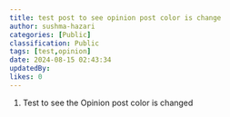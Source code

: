 ```yaml
---
title: test post to see opinion post color is change
author: sushma-hazari
categories: [Public]
classification: Public
tags: [test,opinion]
date: 2024-08-15 02:43:34 
updatedBy: 
likes: 0
---
```


1. Test to see the Opinion post color is changed 